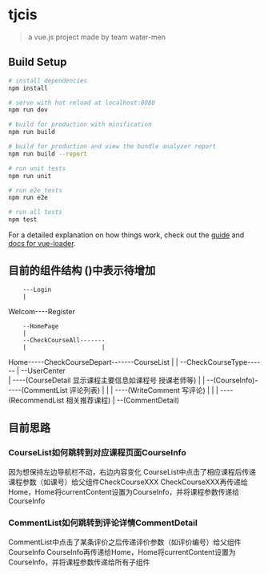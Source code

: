 # tjcis

> a vue.js project made by team water-men

## Build Setup

``` bash
# install dependencies
npm install

# serve with hot reload at localhost:8080
npm run dev

# build for production with minification
npm run build

# build for production and view the bundle analyzer report
npm run build --report

# run unit tests
npm run unit

# run e2e tests
npm run e2e

# run all tests
npm test
```

For a detailed explanation on how things work, check out the [guide](http://vuejs-templates.github.io/webpack/) and [docs for vue-loader](http://vuejs.github.io/vue-loader).

## 目前的组件结构 ()中表示待增加
        ---Login
        |  
 Welcom----Register


        --HomePage
        |
        --CheckCourseAll-------
        |                     |
 Home-----CheckCourseDepart-------CourseList
        |                     |
        --CheckCourseType------
        |
        --UserCenter  
        |              ----(CourseDetail 显示课程主要信息如课程号 授课老师等)
        |              |
        --(CourseInfo)-----(CommentList 评论列表)
        |              |
        |              ----(WriteComment 写评论)
        |              |
        |              ----(RecommendList 相关推荐课程)
        |
        --(CommentDetail)

## 目前思路
### CourseList如何跳转到对应课程页面CourseInfo
因为想保持左边导航栏不动，右边内容变化
CourseList中点击了相应课程后传递课程参数（如课号）给父组件CheckCourseXXX
CheckCourseXXX再传递给Home，Home将currentContent设置为CourseInfo，并将课程参数传递给CourseInfo

### CommentList如何跳转到评论详情CommentDetail
CommentList中点击了某条评价之后传递评价参数（如评价编号）给父组件CourseInfo
CourseInfo再传递给Home，Home将currentContent设置为CourseInfo，并将课程参数传递给所有子组件
        
                       
                       